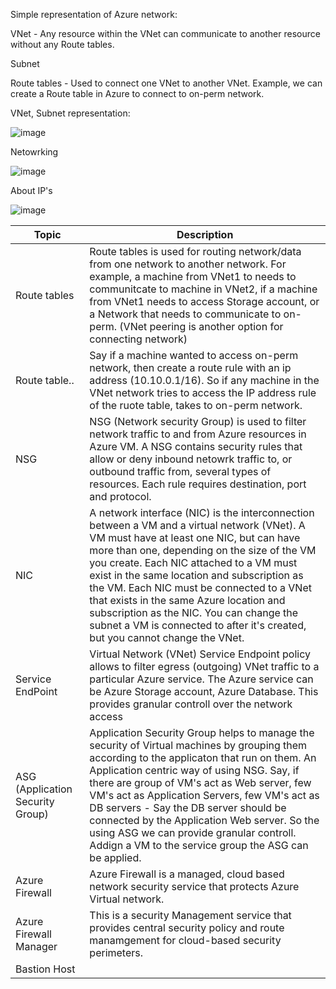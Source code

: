 
Simple representation of Azure network:

VNet - Any resource within the VNet can communicate to another resource without any Route tables.

Subnet 

Route tables - Used to connect one VNet to another VNet. Example, we can create a Route table in Azure to connect to on-perm network.

VNet, Subnet representation:

![image](https://user-images.githubusercontent.com/6425536/143666662-44f0eaa5-a9c1-4e02-bec7-3eab0a4a6ef1.png)


Netowrking

![image](https://user-images.githubusercontent.com/6425536/143671160-cef78c58-9d3a-42c5-a9b6-7940e60096a8.png)

About IP's

![image](https://user-images.githubusercontent.com/6425536/143671467-95a02c83-5979-4815-ae8d-5ff2bea2443a.png)


| Topic | Description |
| ------ | ------- | 
| Route tables | Route tables is used for routing network/data from one network to another network. For example, a machine from VNet1 to needs to communitcate to machine in VNet2, if a machine from VNet1 needs to access Storage account, or a Network that needs to communicate to on-perm. (VNet peering is another option for connecting network)|
| Route table.. | Say if a machine wanted to access on-perm network, then create a route rule with an ip address (10.10.0.1/16). So if any machine in the VNet network tries to access the IP address rule of the ruote table, takes to on-perm network. | 
| NSG | NSG (Network security Group) is used to filter network traffic to and from Azure resources in Azure VM. A NSG contains security rules that allow or deny inbound netowrk traffic to, or outbound traffic from, several types of resources. Each rule requires destination, port and protocol. | 
| NIC | A network interface (NIC) is the interconnection between a VM and a virtual network (VNet). A VM must have at least one NIC, but can have more than one, depending on the size of the VM you create. Each NIC attached to a VM must exist in the same location and subscription as the VM. Each NIC must be connected to a VNet that exists in the same Azure location and subscription as the NIC. You can change the subnet a VM is connected to after it's created, but you cannot change the VNet.|
| Service EndPoint | Virtual Network (VNet) Service Endpoint policy allows to filter egress (outgoing) VNet traffic to a particular Azure service. The Azure service can be Azure Storage account, Azure Database. This provides granular controll over the network access |
| ASG (Application Security Group) | Application Security Group helps to manage the security of Virtual machines by grouping them according to the applicaton that run on them. An Application centric way of using NSG. Say, if there are group of VM's act as Web server, few VM's act as Application Servers, few VM's act as DB servers - Say the DB server should be connected by the Application Web server. So the using ASG we can provide granular controll. Addign a VM to the service group the ASG can be applied.|
| Azure Firewall| Azure Firewall is a managed, cloud based network security service that protects Azure Virtual network.|
| Azure Firewall Manager | This is a security Management service that provides central security policy and route manamgement for cloud-based security perimeters. |
| Bastion Host | 

